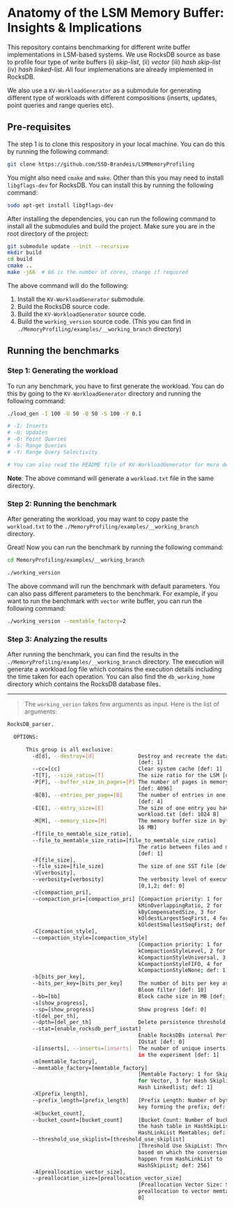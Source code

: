 # Anatomy of the LSM Memory Buffer: Insights & Implications

This repository contains benchmarking for different write buffer implementations in LSM-based systems. We use RocksDB source as base to profile four type of write buffers (i) _skip-list_, (ii) _vector_ (iii) _hash skip-list_ (iv) _hash linked-list_. All four implemenations are already implemented in RocksDB.

We also use a `KV-WorkloadGenerator` as a submodule for generating different type of workloads with different compositions (inserts, updates, point queries and range queries etc).

## Pre-requisites
The step 1 is to clone this respository in your local machine. You can do this by running the following command:
```bash
git clone https://github.com/SSD-Brandeis/LSMMemoryProfiling
```

You might also need `cmake` and `make`. Other than this you may need to install `libgflags-dev` for RocksDB. You can install this by running the following command:
```bash
sudo apt-get install libgflags-dev
```

After installing the dependencies, you can run the following command to install all the submodules and build the project. Make sure you are in the root directory of the project:
```bash
git submodule update --init --recursive
mkdir build
cd build
cmake ..
make -j66  # 66 is the number of cores, change if required
```

The above command will do the following:
1. Install the `KV-WorkloadGenerator` submodule.
2. Build the RocksDB source code.
3. Build the `KV-WorkloadGenerator` source code.
4. Build the `working_version` source code. (This you can find in `./MemoryProfiling/examples/__working_branch` directory)

## Running the benchmarks

### Step 1: Generating the workload
To run any benchmark, you have to first generate the workload. You can do this by going to the `KV-WorkloadGenerator` directory and running the following command:
```bash
./load_gen -I 100 -U 50 -Q 50 -S 100 -Y 0.1

# -I: Inserts
# -U: Updates
# -Q: Point Queries
# -S: Range Queries
# -Y: Range Query Selectivity

# You can also read the README file of KV-WorkloadGenerator for more details.
```
**Note**: The above command will generate a `workload.txt` file in the same directory.

### Step 2: Running the benchmark
After generating the workload, you may want to copy paste the `workload.txt` to the `./MemoryProfiling/examples/__working_branch` directory.

Great! Now you can run the benchmark by running the following command:
```bash
cd MemoryProfiling/examples/__working_branch

./working_version 
```

The above command will run the benchmark with default parameters. You can also pass different parameters to the benchmark. For example, if you want to run the benchmark with `vector` write buffer, you can run the following command:
```bash
./working_version --memtable_factory=2
```

### Step 3: Analyzing the results
After running the benchmark, you can find the results in the `./MemoryProfiling/examples/__working_branch` directory. The execution will generate a workload.log file which contains the execution details including the time taken for each operation. You can also find the `db_working_home` directory which contains the RocksDB database files.



---
> The `working_verion` takes few arguments as input. Here is the list of arguments:
```bash
RocksDB_parser.

  OPTIONS:

      This group is all exclusive:
        -d[d], --destroy=[d]              Destroy and recreate the database
                                          [def: 1]
        --cc=[cc]                         Clear system cache [def: 1]
        -T[T], --size_ratio=[T]           The size ratio for the LSM [def: 10]
        -P[P], --buffer_size_in_pages=[P] The number of pages in memory buffer
                                          [def: 4096]
        -B[B], --entries_per_page=[B]     The number of entries in one page
                                          [def: 4]
        -E[E], --entry_size=[E]           The size of one entry you have in
                                          workload.txt [def: 1024 B]
        -M[M], --memory_size=[M]          The memory buffer size in bytes [def:
                                          16 MB]
        -f[file_to_memtable_size_ratio],
        --file_to_memtable_size_ratio=[file_to_memtable_size_ratio]
                                          The ratio between files and memtable
                                          [def: 1]
        -F[file_size],
        --file_size=[file_size]           The size of one SST file [def: 256 KB]
        -V[verbosity],
        --verbosity=[verbosity]           The verbosity level of execution
                                          [0,1,2; def: 0]
        -c[compaction_pri],
        --compaction_pri=[compaction_pri] [Compaction priority: 1 for
                                          kMinOverlappingRatio, 2 for
                                          kByCompensatedSize, 3 for
                                          kOldestLargestSeqFirst, 4 for
                                          kOldestSmallestSeqFirst; def: 1]
        -C[compaction_style],
        --compaction_style=[compaction_style]
                                          [Compaction priority: 1 for
                                          kCompactionStyleLevel, 2 for
                                          kCompactionStyleUniversal, 3 for
                                          kCompactionStyleFIFO, 4 for
                                          kCompactionStyleNone; def: 1]
        -b[bits_per_key],
        --bits_per_key=[bits_per_key]     The number of bits per key assigned to
                                          Bloom filter [def: 10]
        --bb=[bb]                         Block cache size in MB [def: 8 MB]
        -s[show_progress],
        --sp=[show_progress]              Show progress [def: 0]
        -t[del_per_th],
        --dpth=[del_per_th]               Delete persistence threshold [def: -1]
        --stat=[enable_rocksdb_perf_iostat]
                                          Enable RocksDBs internal Perf and
                                          IOstat [def: 0]
        -i[inserts], --inserts=[inserts]  The number of unique inserts to issue
                                          in the experiment [def: 1]
        -m[memtable_factory],
        --memtable_factory=[memtable_factory]
                                          [Memtable Factory: 1 for Skiplist, 2
                                          for Vector, 3 for Hash Skiplist, 4 for
                                          Hash Linkedlist; def: 1]
        -X[prefix_length],
        --prefix_length=[prefix_length]   [Prefix Length: Number of bytes of the
                                          key forming the prefix; def: 0]
        -H[bucket_count],
        --bucket_count=[bucket_count]     [Bucket Count: Number of buckets for
                                          the hash table in HashSkipList &
                                          HashLinkList Memtables; def: 50000]
        --threshold_use_skiplist=[threshold_use_skiplist]
                                          [Threshold Use SkipList: Threshold
                                          based on which the conversion will
                                          happen from HashLinkList to
                                          HashSkipList; def: 256]
        -A[preallocation_vector_size],
        --preallocation_size=[preallocation_vector_size]
                                          [Preallocation Vector Size: Size to
                                          preallocation to vector memtable; def:
                                          0]
